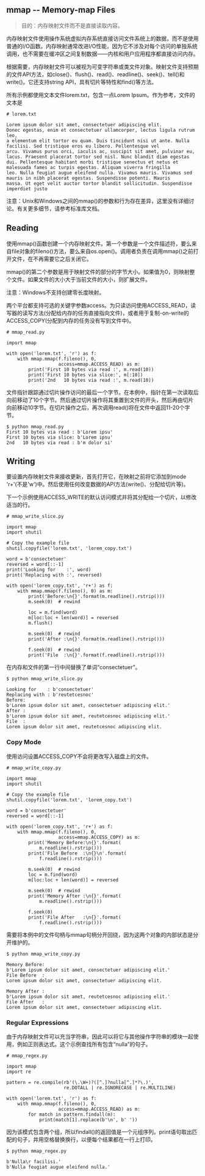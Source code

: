 ## mmap -- Memory-map Files
> 目的：内存映射文件而不是直接读取内容。

内存映射文件使用操作系统虚拟内存系统直接访问文件系统上的数据，而不是使用普通的I/O函数。内存映射通常改进I/O性能，因为它不涉及对每个访问的单独系统调用，也不需要在缓冲区之间复制数据——内核和用户应用程序都直接访问内存。

根据需要，内存映射文件可以被视为可变字符串或类文件对象。映射文件支持预期的文件API方法，如close()、flush()、read()、readline()、seek()、tell()和write()。它还支持string API，具有切片等特性和find()等方法。

所有示例都使用文本文件lorem.txt，包含一点Lorem Ipsum。作为参考，文件的文本是
```
# lorem.txt

Lorem ipsum dolor sit amet, consectetuer adipiscing elit.
Donec egestas, enim et consectetuer ullamcorper, lectus ligula rutrum leo,
a elementum elit tortor eu quam. Duis tincidunt nisi ut ante. Nulla
facilisi. Sed tristique eros eu libero. Pellentesque vel
arcu. Vivamus purus orci, iaculis ac, suscipit sit amet, pulvinar eu,
lacus. Praesent placerat tortor sed nisl. Nunc blandit diam egestas
dui. Pellentesque habitant morbi tristique senectus et netus et
malesuada fames ac turpis egestas. Aliquam viverra fringilla
leo. Nulla feugiat augue eleifend nulla. Vivamus mauris. Vivamus sed
mauris in nibh placerat egestas. Suspendisse potenti. Mauris
massa. Ut eget velit auctor tortor blandit sollicitudin. Suspendisse
imperdiet justo
```
注意：Unix和Windows之间的mmap()的参数和行为存在差异，这里没有详细讨论。有关更多细节，请参考标准库文档。

## Reading
使用mmap()函数创建一个内存映射文件。第一个参数是一个文件描述符，要么来自file对象的fileno()方法，要么来自os.open()。调用者负责在调用mmap()之前打开文件，在不再需要它之后关闭它。

mmap()的第二个参数是用于映射文件的部分的字节大小。如果值为0，则映射整个文件。如果文件的大小大于当前文件的大小，则扩展文件。

注意：Windows不支持创建零长度映射。

两个平台都支持可选的关键字参数access。为只读访问使用ACCESS_READ，读写器的读写方法(分配给内存的任务直接指向文件)，或者用于复制-on-write的ACCESS_COPY(分配到内存的任务没有写到文件中)。
```
# mmap_read.py

import mmap

with open('lorem.txt', 'r') as f:
    with mmap.mmap(f.fileno(), 0,
                   access=mmap.ACCESS_READ) as m:
        print('First 10 bytes via read :', m.read(10))
        print('First 10 bytes via slice:', m[:10])
        print('2nd   10 bytes via read :', m.read(10))
```
文件指针跟踪通过切片操作访问的最后一个字节。在本例中，指针在第一次读取后向前移动了10个字节。然后通过切片操作将其重置到文件的开头，然后再由切片向前移动10字节。在切片操作之后，再次调用read()将在文件中返回11-20个字节。
```
$ python mmap_read.py
First 10 bytes via read : b'Lorem ipsu'
First 10 bytes via slice: b'Lorem ipsu'
2nd   10 bytes via read : b'm dolor si'
```
## Writing
要设置内存映射文件来接收更新，首先打开它，在映射之前将它添加到mode 'r+'(不是'w')中。然后使用任何改变数据的API方法(write()、分配给切片等)。

下一个示例使用ACCESS_WRITE的默认访问模式并将其分配给一个切片，以修改适当的行。
```
# mmap_write_slice.py

import mmap
import shutil

# Copy the example file
shutil.copyfile('lorem.txt', 'lorem_copy.txt')

word = b'consectetuer'
reversed = word[::-1]
print('Looking for    :', word)
print('Replacing with :', reversed)

with open('lorem_copy.txt', 'r+') as f:
    with mmap.mmap(f.fileno(), 0) as m:
        print('Before:\n{}'.format(m.readline().rstrip()))
        m.seek(0)  # rewind

        loc = m.find(word)
        m[loc:loc + len(word)] = reversed
        m.flush()

        m.seek(0)  # rewind
        print('After :\n{}'.format(m.readline().rstrip()))

        f.seek(0)  # rewind
        print('File  :\n{}'.format(f.readline().rstrip()))
```
在内存和文件的第一行中间替换了单词“consectetuer”。
```
$ python mmap_write_slice.py

Looking for    : b'consectetuer'
Replacing with : b'reutetcesnoc'
Before:
b'Lorem ipsum dolor sit amet, consectetuer adipiscing elit.'
After :
b'Lorem ipsum dolor sit amet, reutetcesnoc adipiscing elit.'
File  :
Lorem ipsum dolor sit amet, reutetcesnoc adipiscing elit.
```
### Copy Mode
使用访问设置ACCESS_COPY不会将更改写入磁盘上的文件。
```
# mmap_write_copy.py

import mmap
import shutil

# Copy the example file
shutil.copyfile('lorem.txt', 'lorem_copy.txt')

word = b'consectetuer'
reversed = word[::-1]

with open('lorem_copy.txt', 'r+') as f:
    with mmap.mmap(f.fileno(), 0,
                   access=mmap.ACCESS_COPY) as m:
        print('Memory Before:\n{}'.format(
            m.readline().rstrip()))
        print('File Before  :\n{}\n'.format(
            f.readline().rstrip()))

        m.seek(0)  # rewind
        loc = m.find(word)
        m[loc:loc + len(word)] = reversed

        m.seek(0)  # rewind
        print('Memory After :\n{}'.format(
            m.readline().rstrip()))

        f.seek(0)
        print('File After   :\n{}'.format(
            f.readline().rstrip()))
```
需要将本例中的文件句柄与mmap句柄分开回绕，因为这两个对象的内部状态是分开维护的。
```
$ python mmap_write_copy.py

Memory Before:
b'Lorem ipsum dolor sit amet, consectetuer adipiscing elit.'
File Before  :
Lorem ipsum dolor sit amet, consectetuer adipiscing elit.

Memory After :
b'Lorem ipsum dolor sit amet, reutetcesnoc adipiscing elit.'
File After   :
Lorem ipsum dolor sit amet, consectetuer adipiscing elit.
```
### Regular Expressions
由于内存映射文件可以充当字符串，因此可以将它与其他操作字符串的模块一起使用，例如正则表达式。这个示例查找所有包含“nulla”的句子。
```
# mmap_regex.py

import mmap
import re

pattern = re.compile(rb'(\.\W+)?([^.]?nulla[^.]*?\.)',
                     re.DOTALL | re.IGNORECASE | re.MULTILINE)

with open('lorem.txt', 'r') as f:
    with mmap.mmap(f.fileno(), 0,
                   access=mmap.ACCESS_READ) as m:
        for match in pattern.findall(m):
            print(match[1].replace(b'\n', b' '))
```
因为该模式包含两个组，所以findall()的返回值是一个元组序列。print语句取出匹配的句子，并用空格替换换行，以便每个结果都在一行上打印。
```
$ python mmap_regex.py

b'Nulla\r facilisi.'
b'Nulla feugiat augue eleifend nulla.'
```
